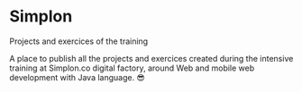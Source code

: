 # Simplon
Projects and exercices of the training

A place to publish all the projects and exercices created during the intensive training at Simplon.co digital factory, around Web and mobile web development with Java language. :sunglasses:  
